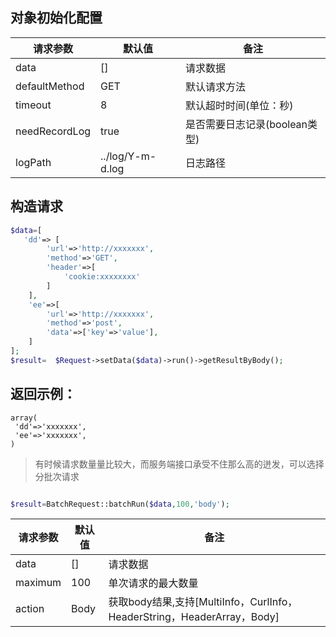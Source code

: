 ## 对象初始化配置
| 请求参数 | 默认值 | 备注                                                         |
| -------- | ------ | ------------------------------------------------------------ |
| data     | []     | 请求数据                                                     |
| defaultMethod  | GET    | 默认请求方法                                           |
| timeout   | 8   | 默认超时时间(单位：秒) |
| needRecordLog   | true   | 是否需要日志记录(boolean类型)|
| logPath   | ../log/Y-m-d.log   | 日志路径|

## 构造请求
```php
$data=[
   'dd'=> [
        'url'=>'http://xxxxxxx',
        'method'=>'GET',
        'header'=>[
            'cookie:xxxxxxxx'
        ]
    ],
    'ee'=>[
        'url'=>'http://xxxxxxx',
        'method'=>'post',
        'data'=>['key'=>'value'],
    ]
];
$result=  $Request->setData($data)->run()->getResultByBody();
```
## 返回示例：
```
array(
 'dd'=>'xxxxxxx',
 'ee'=>'xxxxxxx',
)

```

> 有时候请求数量量比较大，而服务端接口承受不住那么高的迸发，可以选择分批次请求

```php

$result=BatchRequest::batchRun($data,100,'body');
```
| 请求参数 | 默认值 | 备注                                                         |
| -------- | ------ | ------------------------------------------------------------ |
| data     | []     | 请求数据                                                     |
| maximum  | 100    | 单次请求的最大数量                                           |
| action   | Body   | 获取body结果,支持[MultiInfo，CurlInfo，HeaderString，HeaderArray，Body] |





